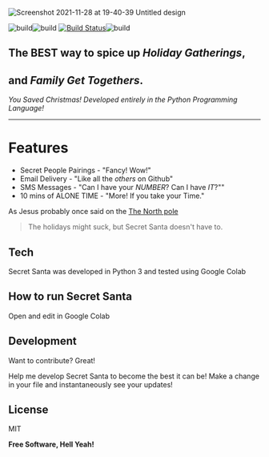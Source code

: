 ![Screenshot 2021-11-28 at 19-40-39 Untitled design](https://user-images.githubusercontent.com/69063906/143796165-fa1296df-27ef-47c1-9ab5-dfcac88a5784.png)

![build](https://img.shields.io/badge/LinkedIn-0077B5?style=for-the-badge&logo=linkedin&logoColor=white)![build](https://img.shields.io/badge/Python-14354C?style=for-the-badge&logo=python&logoColor=white)
[![Build Status](https://travis-ci.org/joemccann/dillinger.svg?branch=master)](https://travis-ci.org/joemccann/dillinger)![build](https://img.shields.io/twitch/status/Arangaren?style=social)

## The BEST way to spice up *Holiday Gatherings*, 
## and *Family Get Togethers*. 

*You Saved Christmas! Developed entirely in the Python Programming Language!*
* * *

# Features

- Secret People Pairings - "Fancy! Wow!"
- Email Delivery - "Like all the *others* on Github"
- SMS Messages - "Can I have your *NUMBER*? Can I have *IT*?""
- 10 mins of ALONE TIME - "More! If you take your Time."

As Jesus probably once said on the [The North pole](https://images.app.goo.gl/4vgHGYefvMCN9pQ46)

> The holidays might suck,
> but Secret Santa doesn't have to.




## Tech

Secret Santa was developed in Python 3 and tested using Google Colab


## How to run Secret Santa

Open and edit in Google Colab

## Development

Want to contribute? Great!

Help me develop Secret Santa to become the best it can be!
Make a change in your file and instantaneously see your updates!

## License

MIT

**Free Software, Hell Yeah!**

